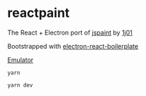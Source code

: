 # reactpaint

The React + Electron port of [jspaint](jspaint.ml) by [1j01](https://github.com/1j01)

Bootstrapped with [electron-react-boilerplate](https://github.com/chentsulin/electron-react-boilerplate)

[Emulator](https://copy.sh/v86/?profile=windows98)

```
yarn

yarn dev
```

